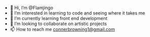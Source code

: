 - 👋 Hi, I’m @Flamjingo
- 👀 I’m interested in learning to code and seeing where it takes me
- 🌱 I’m currently learning front end development
- 💞️ I’m looking to collaborate on artistic projects
- 📫 How to reach me connerbrowning1@gmail.com

<!---
Flamjingo/Flamjingo is a ✨ special ✨ repository because its `README.md` (this file) appears on your GitHub profile.
You can click the Preview link to take a look at your changes.
--->
